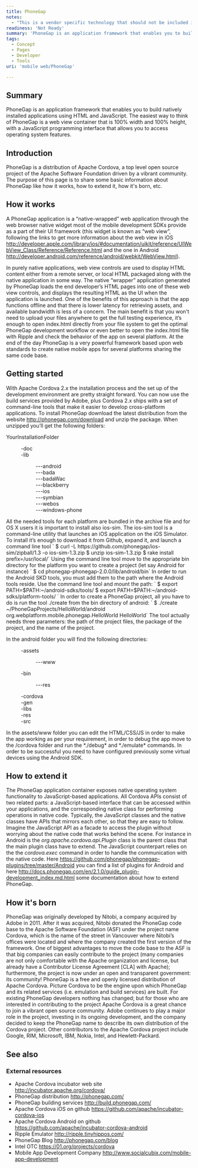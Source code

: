 ```yaml
---
title: PhoneGap
notes:
  - "This is a vendor specific technology that should not be included in an industry standard documentation resource.\n Eliezerb:\nShould be deleted or moved to tutorials section"
readiness: 'Not Ready'
summary: 'PhoneGap is an application framework that enables you to build natively installed applications using HTML and JavaScript.  The easiest way to think of PhoneGap is a web view container that is 100% width and 100% height, with a JavaScript programming interface that allows you to access operating system features.'
tags:
  - Concept
  - Pages
  - Developer
  - Tools
uri: 'mobile web/PhoneGap'

---
```

## <span>Summary</span>

PhoneGap is an application framework that enables you to build natively installed applications using HTML and JavaScript. The easiest way to think of PhoneGap is a web view container that is 100% width and 100% height, with a JavaScript programming interface that allows you to access operating system features.

## <span>Introduction</span>

PhoneGap is a distribution of Apache Cordova, a top level open source project of the Apache Software Foundation driven by a vibrant community. The purpose of this page is to share some basic information about PhoneGap like how it works, how to extend it, how it's born, etc.

## <span>How it works</span>

A PhoneGap application is a “native-wrapped” web application through the web browser native widget most of the mobile development SDKs provide as a part of their UI framework (this widget is known as “web view”, following the links to get more information about the web view in iOS <http://developer.apple.com/library/ios/#documentation/uikit/reference/UIWebView_Class/Reference/Reference.html> and the one in Android <http://developer.android.com/reference/android/webkit/WebView.html>).

In purely native applications, web view controls are used to display HTML content either from a remote server, or local HTML packaged along with the native application in some way. The native “wrapper” application generated by PhoneGap loads the end developer’s HTML pages into one of these web view controls, and displays the resulting HTML as the UI when the application is launched. One of the benefits of this approach is that the app functions offline and that there is lower latency for retrieving assets, and available bandwidth is less of a concern. The main benefit is that you won't need to upload your files anywhere to get the full testing experience, it’s enough to open index.html directly from your file system to get the optimal PhoneGap development workflow or even better to open the index.html file with Ripple and check the behavior of the app on several platform. At the end of the day PhoneGap is a very powerful framework based upon web standards to create native mobile apps for several platforms sharing the same code base.

## <span>Getting started</span>

With Apache Cordova 2.x the installation process and the set up of the development environment are pretty straight forward. You can now use the build services provided by Adobe, plus Cordova 2.x ships with a set of command-line tools that make it easier to develop cross-platform applications. To install PhoneGap download the latest distribution from the website <http://phonegap.com/download> and unzip the package. When unzipped you’ll get the following folders:

YourInstallationFolder

<dl>
<dd>
-doc

</dd>
<dd>
-lib

<dl>
<dd>
---android

</dd>
<dd>
---bada

</dd>
<dd>
---badaWac

</dd>
<dd>
---blackberry

</dd>
<dd>
---ios

</dd>
<dd>
---symbian

</dd>
<dd>
---webos

</dd>
<dd>
---windows-phone

</dd>
</dl>
</dd>
</dl>
All the needed tools for each platform are bundled in the archive file and for OS X users it is important to install also ios-sim. The ios-sim tool is a command-line utility that launches an iOS application on the iOS Simulator. To install it’s enough to download it from Github, expand it, and launch a command line tool
` $ curl -L https://github.com/phonegap/ios-sim/zipball/1.3 -o ios-sim-1.3.zip $ unzip ios-sim-1.3.zip $ rake install prefix=/usr/local/`
 Using the command line tool move to the appropriate bin directory for the platform you want to create a project (let say Android for instance)
` $ cd phonegap-phonegap-2.0.0/lib/android/bin`
 In order to run the Android SKD tools, you must add them to the path where the Android tools reside. Use the command line tool and mount the path:
` $ export PATH=$PATH:~/android-sdks/tools/ $ export PATH=$PATH:~/android-sdks/platform-tools/ `
 In order to create a PhoneGap project, all you have to do is run the tool ./create from the bin directory of android:
` $ ./create ~/PhoneGapProjects/HelloWorld/android org.webplatform.mobile.phonegap.HelloWorld HelloWorld`
 The tool actually needs three parameters: the path of the project files, the package of the project, and the name of the project.

In the android folder you will find the following directories:

<dl>
<dd>
-assets

<dl>
<dd>
---www

</dd>
</dl>
</dd>
<dd>
-bin

<dl>
<dd>
---res

</dd>
</dl>
</dd>
<dd>
-cordova

</dd>
<dd>
-gen

</dd>
<dd>
-libs

</dd>
<dd>
-res

</dd>
<dd>
-src

</dd>
</dl>
In the assets/www folder you can edit the HTML/CSS/JS in order to make the app working as per your requirement, in order to debug the app move to the /cordova folder and run the *./debug* and *./emulate* commands. In order to be successful you need to have configured previously some virtual devices using the Android SDK.

## <span>How to extend it</span>

The PhoneGap application container exposes native operating system functionality to JavaScript-based applications. All Cordova APIs consist of two related parts: a JavaScript-based interface that can be accessed within your applications, and the corresponding native class for performing operations in native code. Typically, the JavaScript classes and the native classes have APIs that mirrors each other, so that they are easy to follow. Imagine the JavaScript API as a facade to access the plugin without worrying about the native code that works behind the scene. For instance in Android is the *org.apache.cordova.api.Plugin* class is the parent class that the main plugin class have to extend. The JavaScript counterpart relies on the the *cordova.exec* command in order to handle the communication with the native code. Here <https://github.com/phonegap/phonegap-plugins/tree/master/Android> you can find a list of plugins for Android and here <http://docs.phonegap.com/en/2.1.0/guide_plugin-development_index.md.html> some documentation about how to extend PhoneGap.

## <span>How it's born</span>

PhoneGap was originally developed by Nitobi, a company acquired by Adobe in 2011. After it was acquired, Nitobi donated the PhoneGap code base to the Apache Software Foundation (ASF) under the project name Cordova, which is the name of the street in Vancouver where Nitobi’s offices were located and where the company created the first version of the framework. One of biggest advantages to move the code base to the ASF is that big companies can easily contribute to the project (many companies are not only comfortable with the Apache organization and license, but already have a Contributor License Agreement [CLA] with Apache); furthermore, the project is now under an open and transparent government: its community! PhoneGap is a free and openly licensed distribution of Apache Cordova. Picture Cordova to be the engine upon which PhoneGap and its related services (i.e. emulation and build services) are built. For existing PhoneGap developers nothing has changed; but for those who are interested in contributing to the project Apache Cordova is a great chance to join a vibrant open source community. Adobe continues to play a major role in the project, investing in its ongoing development, and the company decided to keep the PhoneGap name to describe its own distribution of the Cordova project. Other contributors to the Apache Cordova project include Google, RIM, Microsoft, IBM, Nokia, Intel, and Hewlett-Packard.

## <span>See also</span>

### <span>External resources</span>

-   Apache Cordova incubator web site <http://incubator.apache.org/cordova/>
-   PhoneGap distribution <http://phonegap.com/>
-   PhoneGap building services <http://build.phonegap.com/>
-   Apache Cordova iOS on github <https://github.com/apache/incubator-cordova-ios>
-   Apache Cordova Android on github <https://github.com/apache/incubator-cordova-android>
-   Ripple Emulator <http://ripple.tinyhippos.com/>
-   PhoneGap Blog <http://phonegap.com/blog>
-   Intel OTC <https://01.org/projects/cordova>
-   Mobile App Development Company <http://www.socialcubix.com/mobile-app-development>
